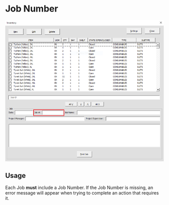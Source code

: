 # Job Number

![Alt text](/images/image25.png "Job Number")

## Usage

Each Job **must** include a Job Number.
If the Job Number is missing, an error message will appear when trying to complete an action that requires it.
